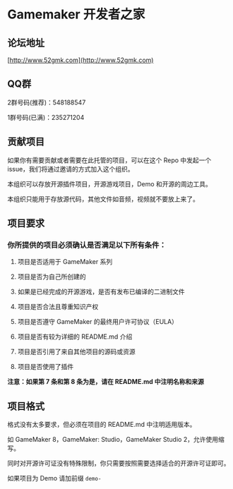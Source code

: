 # Gamemaker 开发者之家

## 论坛地址

[http://www.52gmk.com](http://www.52gmk.com)

## QQ群

2群号码(推荐)：548188547

1群号码(已满)：235271204

## 贡献项目

如果你有需要贡献或者需要在此托管的项目，可以在这个 Repo 中发起一个 issue，我们将通过邀请的方式加入这个组织。

本组织可以存放开源插件项目，开源游戏项目，Demo 和开源的周边工具。

本组织只能用于存放源代码，其他文件如音频，视频就不要放上来了。

## 项目要求

### 你所提供的项目必须确认是否满足以下所有条件：

 1. 项目是否适用于 GameMaker 系列
 
 2. 项目是否为自己所创建的
 
 3. 如果是已经完成的开源游戏，是否有发布已编译的二进制文件
 
 4. 项目是否合法且尊重知识产权
 
 5. 项目是否遵守 GameMaker 的最终用户许可协议（EULA）
 
 6. 项目是否有较为详细的 README.md 介绍
 
 7. 项目是否引用了来自其他项目的源码或资源
 
 8. 项目是否使用了插件
 
**注意：如果第 7 条和第 8 条为是，请在 README.md 中注明名称和来源**

## 项目格式

格式没有太多要求，但必须在项目的 README.md 中注明适用版本。

如 GameMaker 8，GameMaker: Studio，GameMaker Studio 2，允许使用缩写。

同时对开源许可证没有特殊限制，你只需要按照需要选择适合的开源许可证即可。

如果项目为 Demo 请加前缀 `demo-`

